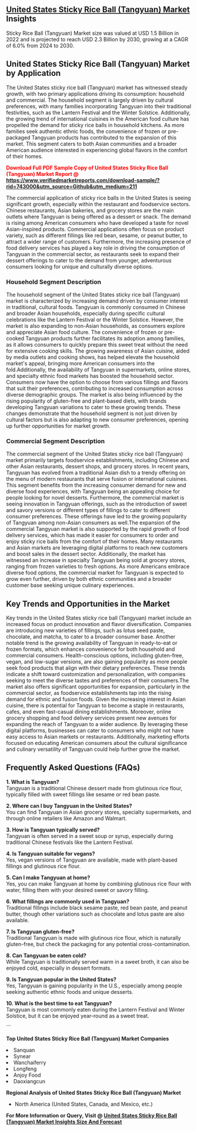 <h2><a href="https://www.verifiedmarketreports.com/download-sample/?rid=743000&amp;utm_source=Github&amp;utm_medium=211" target="_blank">United States Sticky Rice Ball (Tangyuan) Market</a> Insights</h2><p>Sticky Rice Ball (Tangyuan) Market size was valued at USD 1.5 Billion in 2022 and is projected to reach USD 2.3 Billion by 2030, growing at a CAGR of 6.0% from 2024 to 2030.</p><p><h2>United States Sticky Rice Ball (Tangyuan) Market by Application</h2>The United States sticky rice ball (Tangyuan) market has witnessed steady growth, with two primary applications driving its consumption: household and commercial. The household segment is largely driven by cultural preferences, with many families incorporating Tangyuan into their traditional festivities, such as the Lantern Festival and the Winter Solstice. Additionally, the growing trend of international cuisines in the American food culture has propelled the demand for sticky rice balls in household kitchens. As more families seek authentic ethnic foods, the convenience of frozen or pre-packaged Tangyuan products has contributed to the expansion of this market. This segment caters to both Asian communities and a broader American audience interested in experiencing global flavors in the comfort of their homes. <b><p><span class=""><span style="color: #ff0000;"><strong>Download Full PDF Sample Copy of United States Sticky Rice Ball (Tangyuan) Market Report</strong> @ </span><a href="https://www.verifiedmarketreports.com/download-sample/?rid=743000&amp;utm_source=Github&amp;utm_medium=211" target="_blank">https://www.verifiedmarketreports.com/download-sample/?rid=743000&amp;utm_source=Github&amp;utm_medium=211</a></span></p></b>The commercial application of sticky rice balls in the United States is seeing significant growth, especially within the restaurant and foodservice sectors. Chinese restaurants, Asian bakeries, and grocery stores are the main outlets where Tangyuan is being offered as a dessert or snack. The demand is rising among American consumers who have developed a taste for novel Asian-inspired products. Commercial applications often focus on product variety, such as different fillings like red bean, sesame, or peanut butter, to attract a wider range of customers. Furthermore, the increasing presence of food delivery services has played a key role in driving the consumption of Tangyuan in the commercial sector, as restaurants seek to expand their dessert offerings to cater to the demand from younger, adventurous consumers looking for unique and culturally diverse options.<h3>Household Segment Description</h3>The household segment of the United States sticky rice ball (Tangyuan) market is characterized by increasing demand driven by consumer interest in traditional, cultural foods. Tangyuan is commonly consumed in Chinese and broader Asian households, especially during specific cultural celebrations like the Lantern Festival or the Winter Solstice. However, the market is also expanding to non-Asian households, as consumers explore and appreciate Asian food culture. The convenience of frozen or pre-cooked Tangyuan products further facilitates its adoption among families, as it allows consumers to quickly prepare this sweet treat without the need for extensive cooking skills. The growing awareness of Asian cuisine, aided by media outlets and cooking shows, has helped elevate the household market's appeal, bringing more American consumers into the fold.Additionally, the availability of Tangyuan in supermarkets, online stores, and specialty ethnic food markets has boosted the household sector. Consumers now have the option to choose from various fillings and flavors that suit their preferences, contributing to increased consumption across diverse demographic groups. The market is also being influenced by the rising popularity of gluten-free and plant-based diets, with brands developing Tangyuan variations to cater to these growing trends. These changes demonstrate that the household segment is not just driven by cultural factors but is also adapting to new consumer preferences, opening up further opportunities for market growth.<h3>Commercial Segment Description</h3>The commercial segment of the United States sticky rice ball (Tangyuan) market primarily targets foodservice establishments, including Chinese and other Asian restaurants, dessert shops, and grocery stores. In recent years, Tangyuan has evolved from a traditional Asian dish to a trendy offering on the menu of modern restaurants that serve fusion or international cuisines. This segment benefits from the increasing consumer demand for new and diverse food experiences, with Tangyuan being an appealing choice for people looking for novel desserts. Furthermore, the commercial market is seeing innovation in Tangyuan offerings, such as the introduction of sweet and savory versions or different types of fillings to cater to different consumer preferences. These offerings have led to the growing popularity of Tangyuan among non-Asian consumers as well.The expansion of the commercial Tangyuan market is also supported by the rapid growth of food delivery services, which has made it easier for consumers to order and enjoy sticky rice balls from the comfort of their homes. Many restaurants and Asian markets are leveraging digital platforms to reach new customers and boost sales in the dessert sector. Additionally, the market has witnessed an increase in specialty Tangyuan being sold at grocery stores, ranging from frozen varieties to fresh options. As more Americans embrace diverse food options, the commercial market for Tangyuan is expected to grow even further, driven by both ethnic communities and a broader customer base seeking unique culinary experiences.<h2>Key Trends and Opportunities in the Market</h2>Key trends in the United States sticky rice ball (Tangyuan) market include an increased focus on product innovation and flavor diversification. Companies are introducing new varieties of fillings, such as lotus seed paste, chocolate, and matcha, to cater to a broader consumer base. Another notable trend is the growing availability of Tangyuan in ready-to-eat or frozen formats, which enhances convenience for both household and commercial consumers. Health-conscious options, including gluten-free, vegan, and low-sugar versions, are also gaining popularity as more people seek food products that align with their dietary preferences. These trends indicate a shift toward customization and personalization, with companies seeking to meet the diverse tastes and preferences of their consumers.The market also offers significant opportunities for expansion, particularly in the commercial sector, as foodservice establishments tap into the rising demand for ethnic and fusion foods. Given the increasing interest in Asian cuisine, there is potential for Tangyuan to become a staple in restaurants, cafes, and even fast-casual dining establishments. Moreover, online grocery shopping and food delivery services present new avenues for expanding the reach of Tangyuan to a wider audience. By leveraging these digital platforms, businesses can cater to consumers who might not have easy access to Asian markets or restaurants. Additionally, marketing efforts focused on educating American consumers about the cultural significance and culinary versatility of Tangyuan could help further grow the market.<h2>Frequently Asked Questions (FAQs)</h2><p><b>1. What is Tangyuan?</b><br>Tangyuan is a traditional Chinese dessert made from glutinous rice flour, typically filled with sweet fillings like sesame or red bean paste.</p><p><b>2. Where can I buy Tangyuan in the United States?</b><br>You can find Tangyuan in Asian grocery stores, specialty supermarkets, and through online retailers like Amazon and Walmart.</p><p><b>3. How is Tangyuan typically served?</b><br>Tangyuan is often served in a sweet soup or syrup, especially during traditional Chinese festivals like the Lantern Festival.</p><p><b>4. Is Tangyuan suitable for vegans?</b><br>Yes, vegan versions of Tangyuan are available, made with plant-based fillings and glutinous rice flour.</p><p><b>5. Can I make Tangyuan at home?</b><br>Yes, you can make Tangyuan at home by combining glutinous rice flour with water, filling them with your desired sweet or savory filling.</p><p><b>6. What fillings are commonly used in Tangyuan?</b><br>Traditional fillings include black sesame paste, red bean paste, and peanut butter, though other variations such as chocolate and lotus paste are also available.</p><p><b>7. Is Tangyuan gluten-free?</b><br>Traditional Tangyuan is made with glutinous rice flour, which is naturally gluten-free, but check the packaging for any potential cross-contamination.</p><p><b>8. Can Tangyuan be eaten cold?</b><br>While Tangyuan is traditionally served warm in a sweet broth, it can also be enjoyed cold, especially in dessert formats.</p><p><b>9. Is Tangyuan popular in the United States?</b><br>Yes, Tangyuan is gaining popularity in the U.S., especially among people seeking authentic ethnic foods and unique desserts.</p><p><b>10. What is the best time to eat Tangyuan?</b><br>Tangyuan is most commonly eaten during the Lantern Festival and Winter Solstice, but it can be enjoyed year-round as a sweet treat.</p>```</p><p><strong>Top United States Sticky Rice Ball (Tangyuan) Market Companies</strong></p><div data-test-id=""><p><li>Sanquan</li><li> Synear</li><li> Wanchaiferry</li><li> Longfeng</li><li> Anjoy Food</li><li> Daoxiangcun</li></p><div><strong>Regional Analysis of&nbsp;United States Sticky Rice Ball (Tangyuan) Market</strong></div><ul><li dir="ltr"><p dir="ltr">North America&nbsp;(United States, Canada, and Mexico, etc.)</p></li></ul><p><strong>For More Information or Query, Visit @&nbsp;</strong><strong><a href="https://www.verifiedmarketreports.com/product/sticky-rice-ball-tangyuan-market/?utm_source=Github&amp;utm_medium=211" target="_blank">United States Sticky Rice Ball (Tangyuan) Market Insights Size And Forecast</a></strong></p></div>
